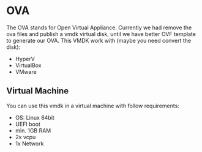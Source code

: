 # OVA

The OVA stands for Open Virtual Appliance. Currently we had remove the ova files and publish a vmdk virtual disk,
until we have better OVF template to generate our OVA. This VMDK work with (maybe you need convert the disk):
- HyperV
- VirtualBox
- VMware

## Virtual Machine

You can use this vmdk in a virtual machine with follow requirements:
- OS: Linux 64bit
- UEFI boot
- min. 1GB RAM
- 2x vcpu
- 1x Network
